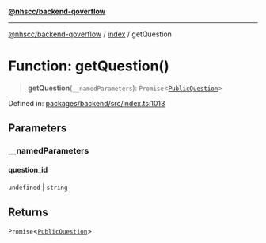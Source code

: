 [**@nhscc/backend-qoverflow**](../../README.md)

***

[@nhscc/backend-qoverflow](../../README.md) / [index](../README.md) / getQuestion

# Function: getQuestion()

> **getQuestion**(`__namedParameters`): `Promise`\<[`PublicQuestion`](../../db/type-aliases/PublicQuestion.md)\>

Defined in: [packages/backend/src/index.ts:1013](https://github.com/nhscc/qoverflow.api.hscc.bdpa.org/blob/f5ce596891ef5639d9d2800df6d35c0e862108c3/packages/backend/src/index.ts#L1013)

## Parameters

### \_\_namedParameters

#### question_id

`undefined` \| `string`

## Returns

`Promise`\<[`PublicQuestion`](../../db/type-aliases/PublicQuestion.md)\>
